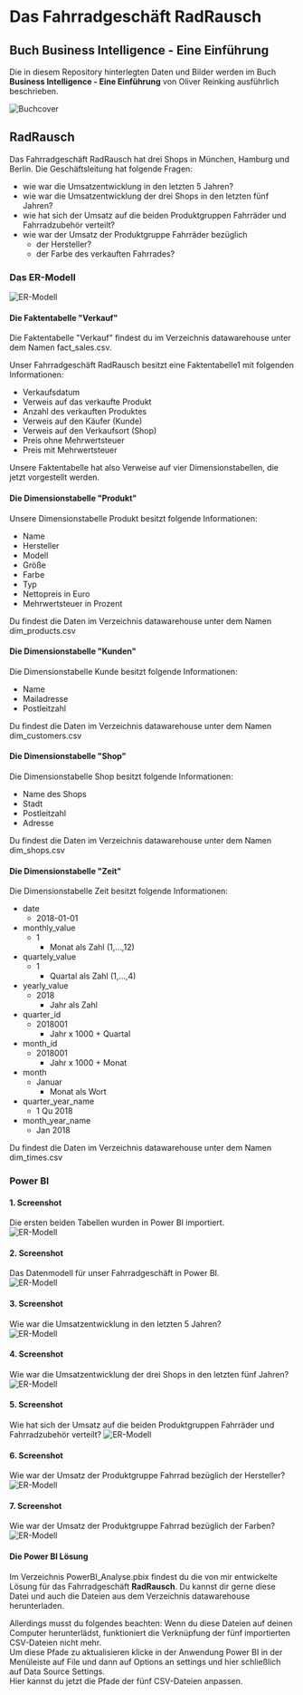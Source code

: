 # Das Fahrradgeschäft RadRausch

## Buch **Business Intelligence - Eine Einführung**

Die in diesem Repository hinterlegten Daten und Bilder werden im Buch **Business Intelligence - Eine Einführung** von Oliver Reinking ausführlich beschrieben. 

![Buchcover](/public/images/cover/Business_Intelligence_Cover.jpg)

## RadRausch

Das Fahrradgeschäft RadRausch hat drei Shops in München, Hamburg und Berlin.
Die Geschäftsleitung hat folgende Fragen:
- wie war die Umsatzentwicklung in den letzten 5 Jahren?
- wie war die Umsatzentwicklung der drei Shops in den letzten fünf Jahren?
- wie hat sich der Umsatz auf die beiden Produktgruppen Fahrräder und Fahrradzubehör verteilt?
- wie war der Umsatz der Produktgruppe Fahrräder bezüglich
  - der Hersteller?
  - der Farbe des verkauften Fahrrades?

### Das ER-Modell

![ER-Modell](/public/images/screenshots/Datenmodell.jpg)

#### Die Faktentabelle "Verkauf"

Die Faktentabelle "Verkauf" findest du im Verzeichnis datawarehouse unter dem Namen fact_sales.csv.  

Unser Fahrradgeschäft RadRausch besitzt eine Faktentabelle1 mit folgenden Informationen:
- Verkaufsdatum
- Verweis auf das verkaufte Produkt
- Anzahl des verkauften Produktes
- Verweis auf den Käufer (Kunde)
- Verweis auf den Verkaufsort (Shop)
- Preis ohne Mehrwertsteuer
- Preis mit Mehrwertsteuer

Unsere Faktentabelle hat also Verweise auf vier Dimensionstabellen, die jetzt vorgestellt werden.

#### Die Dimensionstabelle "Produkt"

Unsere Dimensionstabelle Produkt besitzt folgende Informationen:
- Name
- Hersteller
- Modell
- Größe
- Farbe
- Typ
- Nettopreis in Euro
- Mehrwertsteuer in Prozent

Du findest die Daten im Verzeichnis datawarehouse unter dem Namen dim_products.csv

#### Die Dimensionstabelle "Kunden"

Die Dimensionstabelle Kunde besitzt folgende Informationen:
- Name
- Mailadresse
- Postleitzahl

Du findest die Daten im Verzeichnis datawarehouse unter dem Namen dim_customers.csv

#### Die Dimensionstabelle "Shop"

Die Dimensionstabelle Shop besitzt folgende Informationen:
- Name des Shops
- Stadt
- Postleitzahl
- Adresse

Du findest die Daten im Verzeichnis datawarehouse unter dem Namen dim_shops.csv

#### Die Dimensionstabelle "Zeit"

Die Dimensionstabelle Zeit besitzt folgende Informationen:

- date
  - 2018-01-01
- monthly_value
  - 1
    - Monat als Zahl (1,...,12)
- quartely_value
  - 1
    - Quartal als Zahl (1,...,4)
- yearly_value
  - 2018
    - Jahr als Zahl
- quarter_id
  - 2018001
    - Jahr x 1000 + Quartal
- month_id
  - 2018001
    - Jahr x 1000 + Monat
- month
  - Januar
    - Monat als Wort
- quarter_year_name
  - 1 Qu 2018
- month_year_name
  - Jan 2018

Du findest die Daten im Verzeichnis datawarehouse unter dem Namen dim_times.csv

### Power BI

#### 1. Screenshot

Die ersten beiden Tabellen wurden in Power BI importiert.    
![ER-Modell](/public/images/screenshots/PowerBI_Screenshot_001.png)

#### 2. Screenshot

Das Datenmodell für unser Fahrradgeschäft in Power BI.  
![ER-Modell](/public/images/screenshots/PowerBI_Screenshot_002.png)


#### 3. Screenshot

Wie war die Umsatzentwicklung in den letzten 5 Jahren?   
![ER-Modell](/public/images/screenshots/PowerBI_Screenshot_003.png)

#### 4. Screenshot

Wie war die Umsatzentwicklung der drei Shops in den letzten fünf Jahren?   
![ER-Modell](/public/images/screenshots/PowerBI_Screenshot_004.png)


#### 5. Screenshot

Wie hat sich der Umsatz auf die beiden Produktgruppen Fahrräder und Fahrradzubehör verteilt? 
![ER-Modell](/public/images/screenshots/PowerBI_Screenshot_005.png)

#### 6. Screenshot

Wie war der Umsatz der Produktgruppe Fahrrad bezüglich der Hersteller? 
![ER-Modell](/public/images/screenshots/PowerBI_Screenshot_006.png)

#### 7. Screenshot

Wie war der Umsatz der Produktgruppe Fahrrad bezüglich der Farben? 
![ER-Modell](/public/images/screenshots/PowerBI_Screenshot_007.png)

#### Die Power BI Lösung

Im Verzeichnis PowerBI_Analyse.pbix findest du die von mir entwickelte Lösung für das Fahrradgeschäft **RadRausch**. 
Du kannst dir gerne diese Datei und auch die Dateien aus dem Verzeichnis datawarehouse herunterladen.

Allerdings musst du folgendes beachten: Wenn du diese Dateien auf deinen Computer herunterlädst, funktioniert die Verknüpfung der fünf importierten CSV-Dateien nicht mehr.   
Um diese Pfade zu aktualisieren klicke in der Anwendung Power BI in der Menüleiste auf File und dann auf Options an settings und hier schließlich auf Data Source Settings.  
Hier kannst du jetzt die Pfade der fünf CSV-Dateien anpassen.



